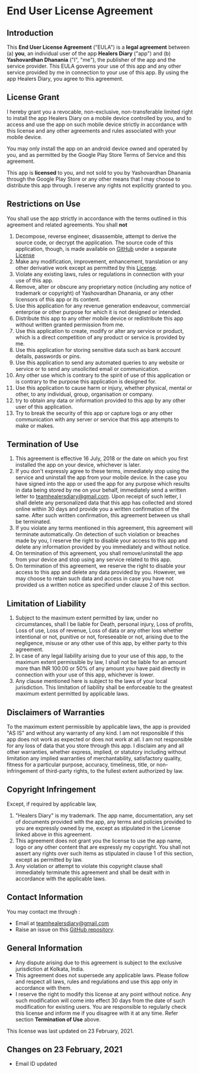 # End User License Agreement
## Introduction
This **End User License Agreement** ("EULA") is a **legal agreement** between (a) **you**, an individual user of the app **Healers Diary** ("app") and (b) **Yashovardhan Dhanania** ("I", "me"), the publisher of the app and the service provider. This EULA governs your use of this app and any other service provided by me in connection to your use of this app.
By using the app Healers Diary, you agree to this agreement.
## License Grant
I hereby grant you a revocable, non-exclusive, non-transferable limited right to install the app Healers Diary on a mobile device controlled by you, and to access and use the app on such mobile device strictly in accordance with this license and any other agreements and rules associated with your mobile device. 

You may only install the app on an android device owned and operated by you, and as permitted by the Google Play Store Terms of Service and this agreement.

This app is **licensed** to you, and not sold to you by Yashovardhan Dhanania through the Google Play Store or any other means that I may choose to distribute this app through. I reserve any rights not explicitly granted to you.
## Restrictions on Use
You shall use the app strictly in accordance with the terms outlined in this agreement and related agreements. You shall **not**
1. Decompose, reverse engineer, disassemble, attempt to derive the source code, or decrypt the application. The source code of this application, though, is made available on [GitHub](https://github.com/yashovardhan99/HealersDiary) under a separate [License](https://github.com/yashovardhan99/HealersDiary/blob/master/LICENSE)
2. Make any modification, improvement, enhancement, translation or any other derivative work except as permitted by this [License](https://github.com/yashovardhan99/HealersDiary/blob/master/LICENSE).
3. Violate any existing laws, rules or regulations in connection with your use of this app.
4. Remove, alter or obscure any proprietary notice (including any notice of trademark or copyright) of Yashovardhan Dhanania, or any other licensors of this app or its content.
5. Use this application for any revenue generation endeavour, commercial enterprise or other purpose for which it is not designed or intended.
6. Distribute this app to any other mobile device or redistribute this app without written granted permission from me.
7. Use this application to create, modify or alter any service or product, which is a direct competition of any product or service is provided by me.
8. Use this application for storing sensitive data such as bank account details, passwords or pins.
9. Use this application to send any automated queries to any website or service or to send any unsolicited email or communication.
10. Any other use which is contrary to the spirit of use of this application or is contrary to the purpose this application is designed for.
11. Use this application to cause harm or injury, whether physical, mental or other, to any individual, group, organisation or company.
12. try to obtain any data or information provided to this app by any other user of this application.
13. Try to break the security of this app or capture logs or any other communication with any server or service that this app attempts to make or makes.
## Termination of Use
1. This agreement is effective 16 July, 2018 or the date on which you first installed the app on your device, whichever is later.
2. If you don't expressly agree to these terms, immediately stop using the service and uninstall the app from your mobile device. In the case you have signed into the app or used the app for any purpose which results in data being stored by me on your behalf, immediately send a written letter to teamhealersdiary@gmail.com. Upon receipt of such letter, I shall delete any personalized data that this app has collected and stored online within 30 days and provide you a written confirmation of the same. After such written confirmation, this agreement between us shall be terminated.
3. If you violate any terms mentioned in this agreement, this agreement will terminate automatically. On detection of such violation or breaches made by you, I reserve the right to disable your access to this app and delete any information provided by you immediately and without notice. 
4. On termination of this agreement, you shall remove/uninstall the app from your device and stop using any service related to this app.
5. On termination of this agreement, we reserve the right to disable your access to this app and delete any data provided by you. However, we may choose to retain such data and access in case you have not provided us a written notice as specified under clause 2 of this section.
## Limitation of Liability
1. Subject to the maximum extent permitted by law, under no circumstances, shall I be liable for Death, personal injury, Loss of profits, Loss of use, Loss of revenue, Loss of data or any other loss whether intentional or not, punitive or not, foreseeable or not, arising due to the negligence, misuse or any other use of this app, by either party to this agreement.
2. In case of any legal liability arising due to your use of this app, to the maximum extent permissible by law, I shall not be liable for an amount more than INR 100.00 or 50% of any amount you have paid directly in connection with your use of this app, whichever is lower.
3. Any clause mentioned here is subject to the laws of your local jurisdiction. This limitation of liability shall be enforceable to the greatest maximum extent permitted by applicable laws.
## Disclaimers of Warranties
To the maximum extent permissible by applicable laws, the app is provided "AS IS" and without any warranty of any kind. I am not responsible if this app does not work as expected or does not work at all. I am not responsible for any loss of data that you store through this app.  I disclaim any and all other warranties, whether express, implied, or statutory including without limitation any implied warranties of merchantability, satisfactory quality, fitness for a particular purpose, accuracy, timeliness, title, or non-infringement of third-party rights, to the fullest extent authorized by law.
## Copyright Infringement
Except, if required by applicable law,

1. "Healers Diary" is my trademark. The app name, documentation, any set of documents provided with the app, any terms and policies provided to you are expressly owned by me, except as stipulated in the License linked above in this agreement. 
2. This agreement does not grant you the license to use the app name, logo or any other content that are expressly my copyright. You shall not assert any rights over such items as stipulated in clause 1 of this section, except as permitted by law.
3. Any violation or attempt to violate this copyright clause shall immediately terminate this agreement and shall be dealt with in accordance with the applicable laws.
## Contact Information
You may contact me through :
- Email at teamhealersdiary@gmail.com
- Raise an issue on this [GitHub repository](https://github.com/yashovardhan99/HealersDiary).

## General Information
- Any dispute arising due to this agreement is subject to the exclusive jurisdiction at Kolkata, India.
- This agreement does not supersede any applicable laws. Please follow and respect all laws, rules and regulations and use this app only in accordance with them.
- I reserve the right to modify this license at any point without notice. Any such modification will come into effect 30 days from the date of such modification for existing users. You are responsible to regularly check this license and inform me if you disagree with it at any time. Refer section **Termination of Use** above.

This license was last updated on 23 February, 2021.

## Changes on 23 February, 2021
- Email ID updated
